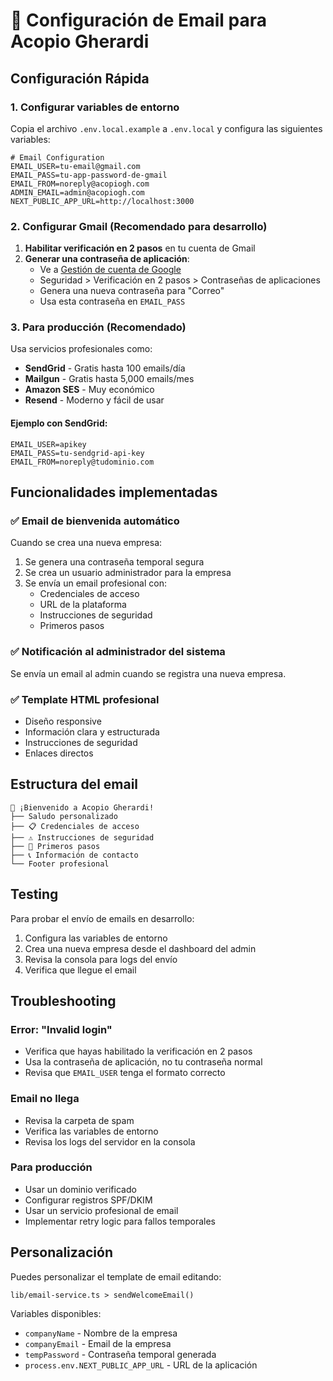 # 📧 Configuración de Email para Acopio Gherardi

## Configuración Rápida

### 1. Configurar variables de entorno

Copia el archivo `.env.local.example` a `.env.local` y configura las siguientes variables:

```env
# Email Configuration
EMAIL_USER=tu-email@gmail.com
EMAIL_PASS=tu-app-password-de-gmail
EMAIL_FROM=noreply@acopiogh.com
ADMIN_EMAIL=admin@acopiogh.com
NEXT_PUBLIC_APP_URL=http://localhost:3000
```

### 2. Configurar Gmail (Recomendado para desarrollo)

1. **Habilitar verificación en 2 pasos** en tu cuenta de Gmail
2. **Generar una contraseña de aplicación**:
   - Ve a [Gestión de cuenta de Google](https://myaccount.google.com/)
   - Seguridad > Verificación en 2 pasos > Contraseñas de aplicaciones
   - Genera una nueva contraseña para "Correo"
   - Usa esta contraseña en `EMAIL_PASS`

### 3. Para producción (Recomendado)

Usa servicios profesionales como:
- **SendGrid** - Gratis hasta 100 emails/día
- **Mailgun** - Gratis hasta 5,000 emails/mes
- **Amazon SES** - Muy económico
- **Resend** - Moderno y fácil de usar

#### Ejemplo con SendGrid:
```env
EMAIL_USER=apikey
EMAIL_PASS=tu-sendgrid-api-key
EMAIL_FROM=noreply@tudominio.com
```

## Funcionalidades implementadas

### ✅ Email de bienvenida automático
Cuando se crea una nueva empresa:
1. Se genera una contraseña temporal segura
2. Se crea un usuario administrador para la empresa
3. Se envía un email profesional con:
   - Credenciales de acceso
   - URL de la plataforma
   - Instrucciones de seguridad
   - Primeros pasos

### ✅ Notificación al administrador del sistema
Se envía un email al admin cuando se registra una nueva empresa.

### ✅ Template HTML profesional
- Diseño responsive
- Información clara y estructurada
- Instrucciones de seguridad
- Enlaces directos

## Estructura del email

```
🌾 ¡Bienvenido a Acopio Gherardi!
├── Saludo personalizado
├── 📋 Credenciales de acceso
├── ⚠️ Instrucciones de seguridad
├── 🚀 Primeros pasos
├── 📞 Información de contacto
└── Footer profesional
```

## Testing

Para probar el envío de emails en desarrollo:

1. Configura las variables de entorno
2. Crea una nueva empresa desde el dashboard del admin
3. Revisa la consola para logs del envío
4. Verifica que llegue el email

## Troubleshooting

### Error: "Invalid login"
- Verifica que hayas habilitado la verificación en 2 pasos
- Usa la contraseña de aplicación, no tu contraseña normal
- Revisa que `EMAIL_USER` tenga el formato correcto

### Email no llega
- Revisa la carpeta de spam
- Verifica las variables de entorno
- Revisa los logs del servidor en la consola

### Para producción
- Usar un dominio verificado
- Configurar registros SPF/DKIM
- Usar un servicio profesional de email
- Implementar retry logic para fallos temporales

## Personalización

Puedes personalizar el template de email editando:
```
lib/email-service.ts > sendWelcomeEmail()
```

Variables disponibles:
- `companyName` - Nombre de la empresa
- `companyEmail` - Email de la empresa  
- `tempPassword` - Contraseña temporal generada
- `process.env.NEXT_PUBLIC_APP_URL` - URL de la aplicación
